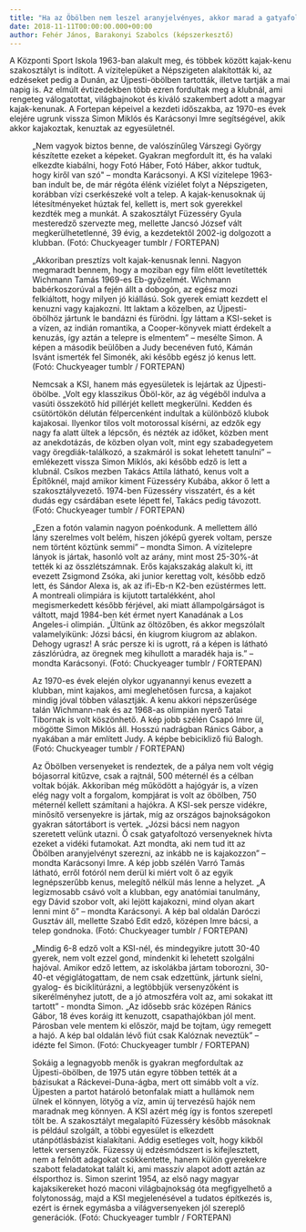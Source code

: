 ```yaml
---
title: "Ha az Öbölben nem leszel aranyjelvényes, akkor marad a gatyafoltozó verseny"
date: 2018-11-11T00:00:00.000+00:00
author: Fehér János, Barakonyi Szabolcs (képszerkesztő)
---
```


A Központi Sport Iskola 1963-ban alakult meg, és többek között kajak-kenu szakosztályt is indított. A vízitelepüket a Népszigeten alakították ki, az edzéseket pedig a Dunán, az Újpesti-öbölben tartották, illetve tartják a mai napig is. Az elmúlt évtizedekben több ezren fordultak meg a klubnál, ami rengeteg válogatottat, világbajnokot és kiváló szakembert adott a magyar kajak-kenunak. A Fortepan képeivel a kezdeti időszakba, az 1970-es évek elejére ugrunk vissza Simon Miklós és Karácsonyi Imre segítségével, akik akkor kajakoztak, kenuztak az egyesületnél.

<figure>
<img src="/images/21288484_1502063c552f64fc806177bb313b7ccb_wm.jpg" alt="" />
<figcaption>„Nem vagyok biztos benne, de valószínűleg Várszegi György készítette ezeket a képeket. Gyakran megfordult itt, és ha valaki elkezdte kiabálni, hogy Fotó Háber, Fotó Háber, akkor tudtuk, hogy kiről van szó" – mondta Karácsonyi. A KSI vízitelepe 1963-ban indult be, de már régóta élénk víziélet folyt a Népszigeten, korábban vízi cserkészeké volt a telep. A kajak-kenusoknak új létesítményeket húztak fel, kellett is, mert sok gyerekkel kezdték meg a munkát. A szakosztályt Füzesséry Gyula mesteredző szervezte meg, mellette Jancsó József vált megkerülhetetlenné, 39 évig, a kezdetektől 2002-ig dolgozott a klubban. (Fotó: Chuckyeager tumblr / FORTEPAN)</figcaption>
</figure>

<figure>
<img src="/images/21288492_88a14fa9db518f260afba9d69d06159a_wm.jpg" alt="" />
<figcaption>„Akkoriban presztízs volt kajak-kenusnak lenni. Nagyon megmaradt bennem, hogy a moziban egy film előtt levetítették Wichmann Tamás 1969-es Eb-győzelmét. Wichmann babérkoszorúval a fején állt a dobogón, az egész mozi felkiáltott, hogy milyen jó kiállású. Sok gyerek emiatt kezdett el kenuzni vagy kajakozni. Itt laktam a közelben, az Újpesti-öbölhöz jártunk le bandázni és fürödni. Így láttam a KSI-seket is a vízen, az indián romantika, a Cooper-könyvek miatt érdekelt a kenuzás, így aztán a telepre is elmentem” – mesélte Simon. A képen a második beülőben a Judy becenéven futó, Kámán Isvánt ismerték fel Simonék, aki később egész jó kenus lett. (Fotó: Chuckyeager tumblr / FORTEPAN)</figcaption>
</figure>

<figure>
<img src="/images/21288482_8d2cf69666ab5037209a7bfaf669eb43_wm.jpg" alt="" />
<figcaption>Nemcsak a KSI, hanem más egyesületek is lejártak az Újpesti-öbölbe. „Volt egy klasszikus Öböl-kör, az ág végéből indulva a vasúti összekötő híd pillérjét kellett megkerülni. Kedden és csütörtökön délután félpercenként indultak a különböző klubok kajakosai. Ilyenkor tilos volt motorossal kísérni, az edzők egy nagy fa alatt ültek a lépcsőn, és nézték az időket, közben ment az anekdotázás, de közben olyan volt, mint egy szabadegyetem vagy öregdiák-találkozó, a szakmáról is sokat lehetett tanulni” – emlékezett vissza Simon Miklós, aki később edző is lett a klubnál. Csíkos mezben Takács Attila látható, kenus volt a Építőknél, majd amikor kiment Füzesséry Kubába, akkor ő lett a szakosztályvezető. 1974-ben Füzesséry visszatért, és a két dudás egy csárdában esete lépett fel, Takács pedig távozott. (Fotó: Chuckyeager tumblr / FORTEPAN)</figcaption>
</figure>

<figure>
<img src="/images/21288486_3f908f7266bc2849f936cfaabc487e8d_wm.jpg" alt="" />
<figcaption>„Ezen a fotón valamin nagyon poénkodunk. A mellettem álló lány szerelmes volt belém, hiszen jóképű gyerek voltam, persze nem történt köztünk semmi” – mondta Simon. A vízitelepre lányok is jártak, hasonló volt az arány, mint most 25-30%-át tették ki az összlétszámnak. Erős kajakszakág alakult ki, itt evezett Zsigmond Zsóka, aki junior kerettag volt, később edző lett, és Sándor Alexa is, ak az ifi-Eb-n K2-ben ezüstérmes lett. A montreali olimpiára is kijutott tartalékként, ahol megismerkedett később férjével, aki miatt állampolgárságot is váltott, majd 1984-ben két érmet nyert Kanadának a Los Angeles-i olimpián. „Ültünk az öltözőben, és akkor megszólalt valamelyikünk: Józsi bácsi, én kiugrom kiugrom az ablakon. Dehogy ugrasz! A srác persze ki is ugrott, rá a képen is látható zászlórúdra, az öregnek meg kihullott a maradék haja is.” – mondta Karácsonyi. (Fotó: Chuckyeager tumblr / FORTEPAN)</figcaption>
</figure>

<figure>
<img src="/images/21288496_7211d9d775f1df1be752a85805615f7d_wm.jpg" alt="" />
<figcaption>Az 1970-es évek elején olykor ugyanannyi kenus evezett a klubban, mint kajakos, ami meglehetősen furcsa, a kajakot mindig jóval többen választják. A kenu akkori népszerűsége talán Wichmann-nak és az 1968-as olimpián nyerő Tatai Tibornak is volt köszönhető. A kép jobb szélén Csapó Imre ül, mögötte Simon Miklós áll. Hosszú nadrágban Ránics Gábor, a nyakában a már említett Judy. A képbe bebicikliző fiú Balogh. (Fotó: Chuckyeager tumblr / FORTEPAN)</figcaption>
</figure>

<figure>
<img src="/images/21288480_4f5ec5e14cf2904566dafb888376b94e_wm.jpg" alt="" />
<figcaption>Az Öbölben versenyeket is rendeztek, de a pálya nem volt végig bójasorral kitűzve, csak a rajtnál, 500 méternél és a célban voltak bóják. Akkoriban még működött a hajógyár is, a vízen elég nagy volt a forgalom, kompjárat is volt az öbölben, 750 méternél kellett számítani a hajókra. A KSI-sek persze vidékre, minősítő versenyekre is jártak, míg az országos bajnokságokon gyakran sátortábort is vertek. „Józsi bácsi nem nagyon szeretett velünk utazni. Ő csak gatyafoltozó versenyeknek hívta ezeket a vidéki futamokat. Azt mondta, aki nem tud itt az Öbölben aranyjelvényt szerezni, az inkább ne is kajakozzon” – mondta Karácsonyi Imre. A kép jobb szélén Varró Tamás látható, erről fotóról nem derül ki miért volt ő az egyik legnépszerűbb kenus, melegítő nélkül más lenne a helyzet. „A legizmosabb csávó volt a klubban, egy anatómiai tanulmány, egy Dávid szobor volt, aki lejött kajakozni, mind olyan akart lenni mint ő” – mondta Karácsonyi. A kép bal oldalán Daróczi Gusztáv áll, mellette Szabó Edit edző, középen Imre bácsi, a telep gondnoka. (Fotó: Chuckyeager tumblr / FORTEPAN)</figcaption>
</figure>

<figure>
<img src="/images/21288488_7e40e587ebcc6eadc4440a625ae1275a_wm.jpg" alt="" />
<figcaption>„Mindig 6-8 edző volt a KSI-nél, és mindegyikre jutott 30-40 gyerek, nem volt ezzel gond, mindenkit ki lehetett szolgálni hajóval. Amikor edző lettem, az iskolákba jártam toborozni, 30-40-et végiglátogattam, de nem csak edzettünk, jártunk síelni, gyalog- és biciklitúrázni, a legtöbbjük versenyzőként is sikerélményhez jutott, de a jó atmoszféra volt az, ami sokakat itt tartott” - mondta Simon. „Az idősebb srác középen Ránics Gábor, 18 éves koráig itt kenuzott, csapathajókban jól ment. Párosban vele mentem ki először, majd be tojtam, úgy remegett a hajó. A kép bal oldalán lévő fiút csak Kalóznak neveztük” – idézte fel Simon. (Fotó: Chuckyeager tumblr / FORTEPAN)</figcaption>
</figure>

<figure>
<img src="/images/21288490_2a7db7b4a2c268c07c1195fdfacb122a_wm.jpg" alt="" />
<figcaption>Sokáig a legnagyobb menők is gyakran megfordultak az Újpesti-öbölben, de 1975 után egyre többen tették át a bázisukat a Ráckevei-Duna-ágba, mert ott simább volt a víz. Újpesten a partot határoló betonfalak miatt a hullámok nem ülnek el könnyen, lötyög a víz, amin új tervezésű hajók nem maradnak meg könnyen. A KSI azért még így is fontos szerepetl tölt be. A szakosztályt megalapító Füzesséry később másoknak is például szolgált, a többi egyesület is elkezdett utánpótlásbázist kialakítani. Addig esetleges volt, hogy kikből lettek versenyzők. Füzessy új edzésmódszert is kifejlesztett, nem a felnőtt adagokat csökkentette, hanem külön gyerekekre szabott feladatokat talált ki, ami masszív alapot adott aztán az élsporthoz is. Simon szerint 1954, az első nagy magyar kajaksikereket hozó maconi világbajnokság óta megfigyelhető a folytonosság, majd a KSI megjelenésével a tudatos építkezés is, ezért is érnek egymásba a világversenyeken jól szereplő generációk. (Fotó: Chuckyeager tumblr / FORTEPAN)</figcaption>
</figure>
